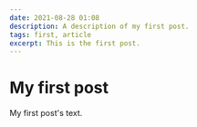 ```yaml
---
date: 2021-08-28 01:08
description: A description of my first post.
tags: first, article
excerpt: This is the first post.
---
```

# My first post

My first post's text.
